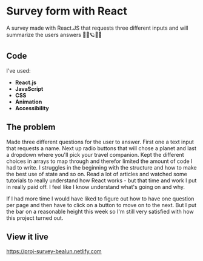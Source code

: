 # Survey form with React

A survey made with React.JS that requests three different inputs and will summarize the users answers 👩‍💻🪐🚀👀

## Code
I've used:
  * **React.js**
  * **JavaScript**
  * **CSS**
  * **Animation**
  * **Accessibility**

## The problem

Made three different questions for the user to answer. First one a text input that requests a name. Next up radio buttons that will chose a planet and last a dropdown where you'll pick your travel companion. Kept the different choices in arrays to map through and therefor limited the amount of code I had to write. 
I struggles in the beginning with the structure and how to make the best use of state and so on. Read a lot of articles and watched some tutorials to really understand how React works - but that time and work I put in really paid off. I feel like I know understand what's going on and why. 

If I had more time I would have liked to figure out how to have one question per page and then have to click on a button to move on to the next. But I put the bar on a reasonable height this week so I'm still very satisfied with how this project turned out.

## View it live

https://proj-survey-bealun.netlify.com 

